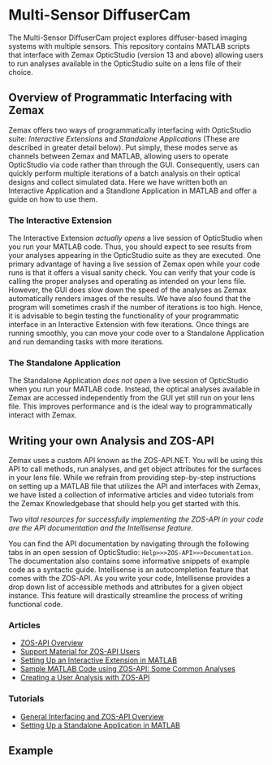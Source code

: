 # Multi-Sensor DiffuserCam
The Multi-Sensor DiffuserCam project explores diffuser-based imaging systems with multiple sensors. This repository contains MATLAB scripts that interface with Zemax OpticStudio (version 13 and above) allowing users to run analyses available in the OpticStudio suite on a lens file of their choice.


## Overview of Programmatic Interfacing with Zemax
Zemax offers two ways of programmatically interfacing with OpticStudio suite: *Interactive Extensions* and *Standalone Applications* (These are described in greater detail below). Put simply, these modes serve as channels between Zemax and MATLAB, allowing users to operate OpticStudio via code rather than through the GUI. Consequently, users can quickly perform multiple iterations of a batch analysis on their optical designs and collect simulated data. Here we have written both an Interactive Application and a Standlone Application in MATLAB and offer a guide on how to use them.

### The Interactive Extension
The Interactive Extension *actually opens* a live session of OpticStudio when you run your MATLAB code. Thus, you should expect to see results from your analyses appearing in the OpticStudio suite as they are executed. One primary advantage of having a live session of Zemax open while your code runs is that it offers a visual sanity check. You can verify that your code is calling the proper analyses and operating as intended on your lens file. However, the GUI does slow down the speed of the analyses as Zemax automatically renders images of the results. We have also found that the program will sometimes crash if the number of iterations is too high. Hence, it is advisable to begin testing the functionality of your programmatic interface in an Interactive Extension with few iterations. Once things are running smoothly, you can move your code over to a Standalone Application and run demanding tasks with more iterations.   

### The Standalone Application
The Standalone Application *does not open* a live session of OpticStudio when you run your MATLAB code. Instead, the optical analyses available in Zemax are accessed independently from the GUI yet still run on your lens file. This improves performance and is the ideal way to programmatically interact with Zemax.   

## Writing your own Analysis and ZOS-API
Zemax uses a custom API known as the ZOS-API.NET. You will be using this API to call methods, run analyses, and get object attributes for the surfaces in your lens file. While we refrain from providing step-by-step instructions on setting up a MATLAB file that utilizes the API and interfaces with Zemax, we have listed a collection of informative articles and video tutorials from the Zemax Knowledgebase that should help you get started with this.

*Two vital resources for successfully implementing the ZOS-API in your code are the API documentation and the Intellisense feature.* 

You can find the API documentation by navigating through the following tabs in an open session of OpticStudio: 
`Help>>>ZOS-API>>>Documentation`. The documentation also contains some informative snippets of example code as a syntactic guide. Intellisense is an autocompletion feature that comes with the ZOS-API. As you write your code, Intellisense provides a drop down list of accessible methods and attributes for a given object instance. This feature will drastically streamline the process of writing functional code. 


### Articles
- [ZOS-API Overview](http://customers.zemax.com/os/resources/learn/knowledgebase/zos-api-net-an-overview)
- [Support Material for ZOS-API Users](http://customers.zemax.com/os/resources/learn/knowledgebase/support-material-for-zos-api-users)
- [Setting Up an Interactive Extension in MATLAB](http://customers.zemax.com/os/resources/learn/knowledgebase/how-to-connect-to-the-zos-api-with-the-interactive)
- [Sample MATLAB Code using ZOS-API: Some Common Analyses](http://customers.zemax.com/os/resources/learn/knowledgebase/zosapi-using-matlab)
- [Creating a User Analysis with ZOS-API](http://customers.zemax.com/os/resources/learn/knowledgebase/how-to-create-a-user-analysis-using-zos-api)

### Tutorials
- [General Interfacing and ZOS-API Overview](http://customers.zemax.com/os/opticstudio/opticstudio/user-interface/zos-api)
- [Setting Up a Standalone Application in MATLAB](http://customers.zemax.com/zmx/webinars/opticstudio-recordings/matlab-zos-api-net)

## Example 






